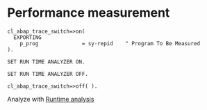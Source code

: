 # Performance measurement

``` ABAP
cl_abap_trace_switch=>on(
  EXPORTING
    p_prog              = sy-repid    " Program To Be Measured
).
```
``` ABAP
SET RUN TIME ANALYZER ON.
```
``` ABAP
SET RUN TIME ANALYZER OFF.
```
``` ABAP
cl_abap_trace_switch=>off( ).
```

Analyze with [Runtime analysis](../transaction-code/runtime-analysis)